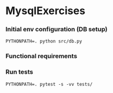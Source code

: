 # MysqlExercises
### Initial env configuration (DB setup)
`PYTHONPATH=. python src/db.py`
### Functional requirements


### Run tests
`PYTHONPATH=. pytest -s -vv tests/`